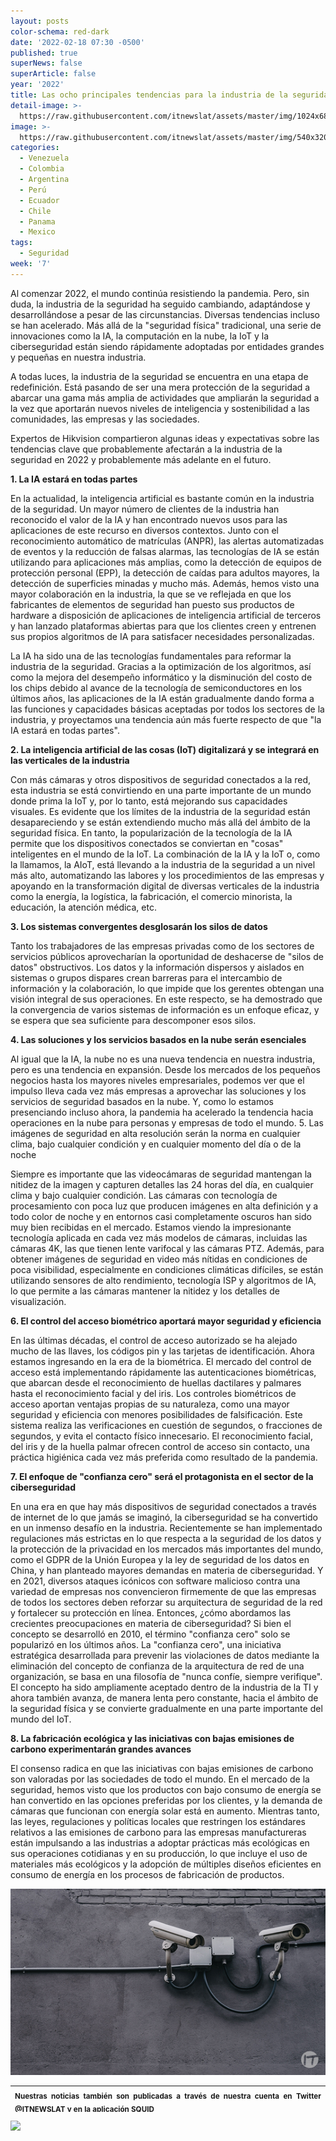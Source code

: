 ```yaml
---
layout: posts
color-schema: red-dark
date: '2022-02-18 07:30 -0500'
published: true
superNews: false
superArticle: false
year: '2022'
title: Las ocho principales tendencias para la industria de la seguridad en 2022
detail-image: >-
  https://raw.githubusercontent.com/itnewslat/assets/master/img/1024x680/camaras-de-seguridad-g.jpg
image: >-
  https://raw.githubusercontent.com/itnewslat/assets/master/img/540x320/camaras-de-seguridad-p.jpg
categories:
  - Venezuela
  - Colombia
  - Argentina
  - Perú
  - Ecuador
  - Chile
  - Panama
  - Mexico
tags:
  - Seguridad
week: '7'
---
```

Al comenzar 2022, el mundo continúa resistiendo la pandemia. Pero, sin duda, la industria de la seguridad ha seguido cambiando, adaptándose y desarrollándose a pesar de las circunstancias. Diversas tendencias incluso se han acelerado. Más allá de la "seguridad física" tradicional, una serie de innovaciones como la IA, la computación en la nube, la IoT y la ciberseguridad están siendo rápidamente adoptadas por entidades grandes y pequeñas en nuestra industria.

A todas luces, la industria de la seguridad se encuentra en una etapa de redefinición. Está pasando de ser una mera protección de la seguridad a abarcar una gama más amplia de actividades que ampliarán la seguridad a la vez que aportarán nuevos niveles de inteligencia y sostenibilidad a las comunidades, las empresas y las sociedades.

Expertos de Hikvision compartieron algunas ideas y expectativas sobre las tendencias clave que probablemente afectarán a la industria de la seguridad en 2022 y probablemente más adelante en el futuro. 

**1.  La IA estará en todas partes**

En la actualidad, la inteligencia artificial es bastante común en la industria de la seguridad. Un mayor número de clientes de la industria han reconocido el valor de la IA y han encontrado nuevos usos para las aplicaciones de este recurso en diversos contextos. Junto con el reconocimiento automático de matrículas (ANPR), las alertas automatizadas de eventos y la reducción de falsas alarmas, las tecnologías de IA se están utilizando para aplicaciones más amplias, como la detección de equipos de protección personal (EPP), la detección de caídas para adultos mayores, la detección de superficies minadas y mucho más. Además, hemos visto una mayor colaboración en la industria, la que se ve reflejada en que los fabricantes de elementos de seguridad han puesto sus productos de hardware a disposición de aplicaciones de inteligencia artificial de terceros y han lanzado plataformas abiertas para que los clientes creen y entrenen sus propios algoritmos de IA para satisfacer necesidades personalizadas.

La IA ha sido una de las tecnologías fundamentales para reformar la industria de la seguridad. Gracias a la optimización de los algoritmos, así como la mejora del desempeño informático y la disminución del costo de los chips debido al avance de la tecnología de semiconductores en los últimos años, las aplicaciones de la IA están gradualmente dando forma a las funciones y capacidades básicas aceptadas por todos los sectores de la industria, y proyectamos una tendencia aún más fuerte respecto de que "la IA estará en todas partes".

**2.  La inteligencia artificial de las cosas (IoT) digitalizará y se integrará en las verticales de la industria**

Con más cámaras y otros dispositivos de seguridad conectados a la red, esta industria se está convirtiendo en una parte importante de un mundo donde prima la IoT y, por lo tanto, está mejorando sus capacidades visuales. Es evidente que los límites de la industria de la seguridad están desapareciendo y se están extendiendo mucho más allá del ámbito de la seguridad física. En tanto, la popularización de la tecnología de la IA permite que los dispositivos conectados se conviertan en "cosas" inteligentes en el mundo de la IoT. La combinación de la IA y la IoT o, como la llamamos, la AIoT, está llevando a la industria de la seguridad a un nivel más alto, automatizando las labores y los procedimientos de las empresas y apoyando en la transformación digital de diversas verticales de la industria como la energía, la logística, la fabricación, el comercio minorista, la educación, la atención médica, etc.

**3.  Los sistemas convergentes desglosarán los silos de datos**

Tanto los trabajadores de las empresas privadas como de los sectores de servicios públicos aprovecharían la oportunidad de deshacerse de "silos de datos" obstructivos. Los datos y la información dispersos y aislados en sistemas o grupos dispares crean barreras para el intercambio de información y la colaboración, lo que impide que los gerentes obtengan una visión integral de sus operaciones. En este respecto, se ha demostrado que la convergencia de varios sistemas de información es un enfoque eficaz, y se espera que sea suficiente para descomponer esos silos.

**4.  Las soluciones y los servicios basados en la nube serán esenciales**

Al igual que la IA, la nube no es una nueva tendencia en nuestra industria, pero es una tendencia en expansión. Desde los mercados de los pequeños negocios hasta los mayores niveles empresariales, podemos ver que el impulso lleva cada vez más empresas a aprovechar las soluciones y los servicios de seguridad basados en la nube. Y, como lo estamos presenciando incluso ahora, la pandemia ha acelerado la tendencia hacia operaciones en la nube para personas y empresas de todo el mundo.
5.  Las imágenes de seguridad en alta resolución serán la norma en cualquier clima, bajo cualquier condición y en cualquier momento del día o de la noche 

Siempre es importante que las videocámaras de seguridad mantengan la nitidez de la imagen y capturen detalles las 24 horas del día, en cualquier clima y bajo cualquier condición. Las cámaras con tecnología de procesamiento con poca luz que producen imágenes en alta definición y a todo color de noche y en entornos casi completamente oscuros han sido muy bien recibidas en el mercado. Estamos viendo la impresionante tecnología aplicada en cada vez más modelos de cámaras, incluidas las cámaras 4K, las que tienen lente varifocal y las cámaras PTZ. Además, para obtener imágenes de seguridad en video más nítidas en condiciones de poca visibilidad, especialmente en condiciones climáticas difíciles, se están utilizando sensores de alto rendimiento, tecnología ISP y algoritmos de IA, lo que permite a las cámaras mantener la nitidez y los detalles de visualización.

**6.  El control del acceso biométrico aportará mayor seguridad y eficiencia**

En las últimas décadas, el control de acceso autorizado se ha alejado mucho de las llaves, los códigos pin y las tarjetas de identificación. Ahora estamos ingresando en la era de la biométrica. El mercado del control de acceso está implementando rápidamente las autenticaciones biométricas, que abarcan desde el reconocimiento de huellas dactilares y palmares hasta el reconocimiento facial y del iris. Los controles biométricos de acceso aportan ventajas propias de su naturaleza, como una mayor seguridad y eficiencia con menores posibilidades de falsificación. Este sistema realiza las verificaciones en cuestión de segundos, o fracciones de segundos, y evita el contacto físico innecesario. El reconocimiento facial, del iris y de la huella palmar ofrecen control de acceso sin contacto, una práctica higiénica cada vez más preferida como resultado de la pandemia.

**7.  El enfoque de "confianza cero" será el protagonista en el sector de la ciberseguridad**

En una era en que hay más dispositivos de seguridad conectados a través de internet de lo que jamás se imaginó, la ciberseguridad se ha convertido en un inmenso desafío en la industria. Recientemente se han implementado regulaciones más estrictas en lo que respecta a la seguridad de los datos y la protección de la privacidad en los mercados más importantes del mundo, como el GDPR de la Unión Europea y la ley de seguridad de los datos en China, y han planteado mayores demandas en materia de ciberseguridad. Y en 2021, diversos ataques icónicos con software malicioso contra una variedad de empresas nos convencieron firmemente de que las empresas de todos los sectores deben reforzar su arquitectura de seguridad de la red y fortalecer su protección en línea.
Entonces, ¿cómo abordamos las crecientes preocupaciones en materia de ciberseguridad? Si bien el concepto se desarrolló en 2010, el término "confianza cero" solo se popularizó en los últimos años. La "confianza cero", una iniciativa estratégica desarrollada para prevenir las violaciones de datos mediante la eliminación del concepto de confianza de la arquitectura de red de una organización, se basa en una filosofía de "nunca confíe, siempre verifique". El concepto ha sido ampliamente aceptado dentro de la industria de la TI y ahora también avanza, de manera lenta pero constante, hacia el ámbito de la seguridad física y se convierte gradualmente en una parte importante del mundo del IoT.

**8.  La fabricación ecológica y las iniciativas con bajas emisiones de carbono experimentarán grandes avances**

El consenso radica en que las iniciativas con bajas emisiones de carbono son valoradas por las sociedades de todo el mundo. En el mercado de la seguridad, hemos visto que los productos con bajo consumo de energía se han convertido en las opciones preferidas por los clientes, y la demanda de cámaras que funcionan con energía solar está en aumento. Mientras tanto, las leyes, regulaciones y políticas locales que restringen los estándares relativos a las emisiones de carbono para las empresas manufactureras están impulsando a las industrias a adoptar prácticas más ecológicas en sus operaciones cotidianas y en su producción, lo que incluye el uso de materiales más ecológicos y la adopción de múltiples diseños eficientes en consumo de energía en los procesos de fabricación de productos. 

![](https://raw.githubusercontent.com/itnewslat/assets/master/img/540x320/camaras-de-seguridad-p.jpg)

<table style="height: 42px;" width="569">
<tbody>
<tr>
<td style="text-align: justify;"><sub><strong>Nuestras noticias también son publicadas a través de nuestra cuenta en Twitter <a href="https://twitter.com/itnewslat?lang=es">@ITNEWSLAT</a> y en la aplicación <a href="https://squidapp.co/en/">SQUID</a></strong></sub></td>
</tr>
</tbody>
</table>

<img src="https://tracker.metricool.com/c3po.jpg?hash=56f88a41e39ab42c063cc51676587a04"/>